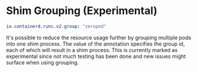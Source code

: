 # Shim Grouping (Experimental)

```yaml
io.containerd.runc.v2.group: "zeropod"
```

It's possible to reduce the resource usage further by grouping multiple pods
into one shim process. The value of the annotation specifies the group id, each
of which will result in a shim process. This is currently marked as experimental
since not much testing has been done and new issues might surface when using
grouping.
